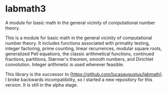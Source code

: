 # labmath3
A module for basic math in the general vicinity of computational number theory.

This is a module for basic math in the general vicinity of computational number theory. It includes functions associated with primality testing, integer factoring, prime counting, linear recurrences, modular square roots, generalized Pell equations, the classic arithmetical functions, continued fractions, partitions, Størmer's theorem, smooth numbers, and Dirichlet convolution. Integer arithmetic is used wherever feasible.

This library is the successor to [https://github.com/lucasaugustus/labmath].  I broke backwards incompatibility, so I started a new repository for this version.  It is still in the alpha stage.
